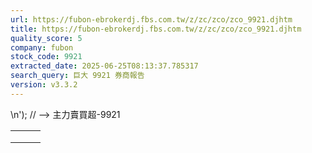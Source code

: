 ```yaml
---
url: https://fubon-ebrokerdj.fbs.com.tw/z/zc/zco/zco_9921.djhtm
title: https://fubon-ebrokerdj.fbs.com.tw/z/zc/zco/zco_9921.djhtm
quality_score: 5
company: fubon
stock_code: 9921
extracted_date: 2025-06-25T08:13:37.785317
search_query: 巨大 9921 券商報告
version: v3.3.2
---
```


\n');
// -->
主力賣買超-9921


|  |  |  |
| --- | --- | --- |
|  | | |
|  | |  |  |  |  |  |  |  |  |  |  |  |  |  |  |  |  |  |  |  |  |  |  |  |  |  |  |  |  |  |  |  |  |  |  |  |  |  |  |  |  |  |  |  |  |  |  |  |  |  |  |  |  |  |  |  |  |  |  |  |  |  |  |  |  |  |  |  |  |  |  |  |  |  |  |  |  |  |  |  |  |  |  |  |  |  |  |  |  |  |  |  |  |  |  |  |  |  |  |  |  |  |  |  |  |  |  |  |  |  |  |  |  |  |  |  |  |  |  |  |  |  |  |  |  |  |  |  |  |  |  |  |  |  |  |  |  |  |  |  |  |  |  |  |  |  |  |  |  |  |  |  |  |  |  |  |  |  |  |  |  |  |  |  |  |  |  |  |  |  |  |  |  |  |  |  |  |  |  |  |  |  |  |  |  |  |  |  |  |  |  |  |  |  |  |  |  |  |  |  |  |  |  |  |  |  |  |  |  |  |  |  |  |  |  |  |  |  |  |  |  |  |  |  |  |  |  |  |  |  |  |  |  |  |  |  |  |  |  |  |  |  |  |  | | --- | --- | --- | --- | --- | --- | --- | --- | --- | --- | --- | --- | --- | --- | --- | --- | --- | --- | --- | --- | --- | --- | --- | --- | --- | --- | --- | --- | --- | --- | --- | --- | --- | --- | --- | --- | --- | --- | --- | --- | --- | --- | --- | --- | --- | --- | --- | --- | --- | --- | --- | --- | --- | --- | --- | --- | --- | --- | --- | --- | --- | --- | --- | --- | --- | --- | --- | --- | --- | --- | --- | --- | --- | --- | --- | --- | --- | --- | --- | --- | --- | --- | --- | --- | --- | --- | --- | --- | --- | --- | --- | --- | --- | --- | --- | --- | --- | --- | --- | --- | --- | --- | --- | --- | --- | --- | --- | --- | --- | --- | --- | --- | --- | --- | --- | --- | --- | --- | --- | --- | --- | --- | --- | --- | --- | --- | --- | --- | --- | --- | --- | --- | --- | --- | --- | --- | --- | --- | --- | --- | --- | --- | --- | --- | --- | --- | --- | --- | --- | --- | --- | --- | --- | --- | --- | --- | --- | --- | --- | --- | --- | --- | --- | --- | --- | --- | --- | --- | --- | --- | --- | --- | --- | --- | --- | --- | --- | --- | --- | --- | --- | --- | --- | --- | --- | --- | --- | --- | --- | --- | --- | --- | --- | --- | --- | --- | --- | --- | --- | --- | --- | --- | --- | --- | --- | --- | --- | --- | --- | --- | --- | --- | --- | --- | --- | --- | --- | --- | --- | --- | --- | --- | --- | --- | --- | --- | --- | --- | --- | --- | --- | --- | --- | --- | --- | --- | --- | --- | --- | --- | --- | --- | --- | | |  |  |  |  |  |  |  |  |  |  | | --- | --- | --- | --- | --- | --- | --- | --- | --- | --- | | 巨大(9921)巨大一(99211) 主力進出比較圖 | | | | | | | | | | | |  | | --- | | 總表 單一 | |  | | | | | | | | | | | | 巨大(9921) 券商分點-進出明細 單位：張　最後更新日：2025/06/24 | | | | | | | | | | | 請選擇 近一日 近五日 近十日 近20日 近40日 近60日 近120日 近240日 　自設區間： 從　  年  月  日 ∼  年  月  日 | | | | | | | | | | | 買超 | | | | | 賣超 | | | | | | 買超券商 | 買進 | 賣出 | 買超 | 佔成交比重 | 賣超券商 | 買進 | 賣出 | 賣超 | 佔成交比重 | | [國泰證券](/z/zc/zco/zco0/zco0.djhtm?a=9921&b=8880&BHID=8880) | 350 | 0 | 350 | 18.54% | [新加坡商瑞銀](/z/zc/zco/zco0/zco0.djhtm?a=9921&b=1650&BHID=1650) | 45 | 311 | 266 | 14.09% | | [摩根大通](/z/zc/zco/zco0/zco0.djhtm?a=9921&b=8440&BHID=8440) | 241 | 35 | 206 | 10.91% | [新光-高雄](/z/zc/zco/zco0/zco0.djhtm?a=9921&b=8562&BHID=8560) | 50 | 145 | 95 | 5.03% | | [美林](/z/zc/zco/zco0/zco0.djhtm?a=9921&b=1440&BHID=1440) | 155 | 44 | 111 | 5.88% | [港商野村](/z/zc/zco/zco0/zco0.djhtm?a=9921&b=1560&BHID=1560) | 2 | 83 | 81 | 4.29% | | [美商高盛](/z/zc/zco/zco0/zco0.djhtm?a=9921&b=1480&BHID=1480) | 200 | 128 | 72 | 3.81% | [元富](/z/zc/zco/zco0/zco0.djhtm?a=9921&b=5920&BHID=5920) | 0 | 80 | 80 | 4.24% | | [台灣摩根士丹利](/z/zc/zco/zco0/zco0.djhtm?a=9921&b=1470&BHID=1470) | 69 | 28 | 41 | 2.17% | [土銀](/z/zc/zco/zco0/zco0.djhtm?a=9921&b=1030&BHID=1030) | 0 | 53 | 53 | 2.81% | | [花旗環球](/z/zc/zco/zco0/zco0.djhtm?a=9921&b=1590&BHID=1590) | 61 | 30 | 31 | 1.64% | [群益金鼎-大甲](/z/zc/zco/zco0/zco0.djhtm?a=9921&b=0039003100380067&BHID=9100) | 0 | 40 | 40 | 2.12% | | [凱基-彰化](/z/zc/zco/zco0/zco0.djhtm?a=9921&b=0039003200300047&BHID=9200) | 30 | 0 | 30 | 1.59% | [永豐金證券](/z/zc/zco/zco0/zco0.djhtm?a=9921&b=0039004100300030&BHID=9A00) | 12 | 51 | 39 | 2.07% | | [統一-城中](/z/zc/zco/zco0/zco0.djhtm?a=9921&b=5854&BHID=5850) | 12 | 0 | 12 | 0.64% | [富邦-台中](/z/zc/zco/zco0/zco0.djhtm?a=9921&b=003900360035004b&BHID=9600) | 0 | 32 | 32 | 1.69% | | [富邦-二林](/z/zc/zco/zco0/zco0.djhtm?a=9921&b=0039003600320042&BHID=9600) | 10 | 0 | 10 | 0.53% | [元大-員林中山](/z/zc/zco/zco0/zco0.djhtm?a=9921&b=9835&BHID=9800) | 0 | 30 | 30 | 1.59% | | [華南永昌-大甲](/z/zc/zco/zco0/zco0.djhtm?a=9921&b=9315&BHID=9300) | 10 | 0 | 10 | 0.53% | [元富-佳里](/z/zc/zco/zco0/zco0.djhtm?a=9921&b=0035003900320077&BHID=5920) | 0 | 18 | 18 | 0.95% | | [元大-台中](/z/zc/zco/zco0/zco0.djhtm?a=9921&b=9812&BHID=9800) | 10 | 1 | 9 | 0.48% | [元大-佳里](/z/zc/zco/zco0/zco0.djhtm?a=9921&b=0039003800310065&BHID=9800) | 0 | 15 | 15 | 0.79% | | [元大證券](/z/zc/zco/zco0/zco0.djhtm?a=9921&b=9800&BHID=9800) | 94 | 86 | 8 | 0.42% | [國泰-敦南](/z/zc/zco/zco0/zco0.djhtm?a=9921&b=8888&BHID=8880) | 14 | 28 | 14 | 0.74% | | [凱基](/z/zc/zco/zco0/zco0.djhtm?a=9921&b=9200&BHID=9200) | 8 | 0 | 8 | 0.42% | [富邦-苗栗](/z/zc/zco/zco0/zco0.djhtm?a=9921&b=9657&BHID=9600) | 1 | 14 | 13 | 0.69% | | [富邦-陽明](/z/zc/zco/zco0/zco0.djhtm?a=9921&b=9604&BHID=9600) | 10 | 3 | 7 | 0.37% | [凱基-台北](/z/zc/zco/zco0/zco0.djhtm?a=9921&b=9268&BHID=9200) | 187 | 199 | 12 | 0.64% | | [元大-敦化](/z/zc/zco/zco0/zco0.djhtm?a=9921&b=9833&BHID=9800) | 5 | 0 | 5 | 0.26% | [永豐金-桃園](/z/zc/zco/zco0/zco0.djhtm?a=9921&b=0039004100390078&BHID=9A00) | 0 | 10 | 10 | 0.53% | | 合計買超張數 | 912 | | | | 合計賣超張數 | 798 | | | | | 平均買超成本 | 107.62 | | | | 平均賣超成本 | 107.45 | | | | | 【註1】合計買超或賣超，為上述家數合計。  【註2】平均買超或賣超成本，為上述家數合計買賣超金額/上述家數合計買賣超張數。 | | | | | | | | | | | |  |
|  | | |